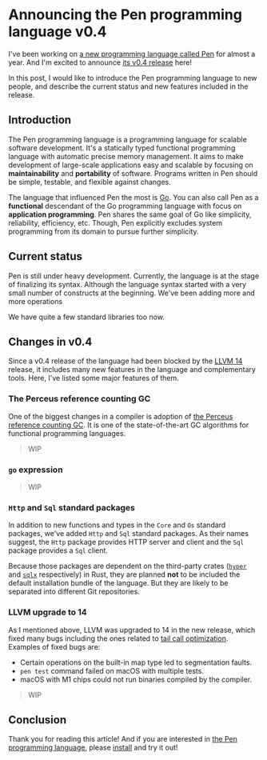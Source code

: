 # Announcing the Pen programming language v0.4

I've been working on [a new programming language called Pen][pen] for almost a year. And I'm excited to announce [its v0.4 release][pen-v0-4] here!

In this post, I would like to introduce the Pen programming language to new people, and describe the current status and new features included in the release.

## Introduction

The Pen programming language is a programming language for scalable software development. It's a statically typed functional programming language with automatic precise memory management. It aims to make development of large-scale applications easy and scalable by focusing on **maintainability** and **portability** of software. Programs written in Pen should be simple, testable, and flexible against changes.

The language that influenced Pen the most is [Go](https://go.dev/). You can also call Pen as a **functional** descendant of the Go programming language with focus on **application programming**. Pen shares the same goal of Go like simplicity, reliability, efficiency, etc. Though, Pen explicitly excludes system programming from its domain to pursue further simplicity.

## Current status

Pen is still under heavy development. Currently, the language is at the stage of finalizing its syntax. Although the language syntax started with a very small number of constructs at the beginning. We've been adding more and more operations

We have quite a few standard libraries too now.

## Changes in v0.4

Since a v0.4 release of the language had been blocked by the [LLVM 14](https://releases.llvm.org/14.0.0/docs/ReleaseNotes.html) release, it includes many new features in the language and complementary tools. Here, I've listed some major features of them.

### The Perceus reference counting GC

One of the biggest changes in a compiler is adoption of [the Perceus reference counting GC][perceus]. It is one of the state-of-the-art GC algorithms for functional programming languages.

> WIP

### `go` expression

> WIP

### `Http` and `Sql` standard packages

In addition to new functions and types in the `Core` and `Os` standard packages, we've added `Http` and `Sql` standard packages. As their names suggest, the `Http` package provides HTTP server and client and the `Sql` package provides a `Sql` client.

Because those packages are dependent on the third-party crates ([`hyper`](https://github.com/hyperium/hyper) and [`sqlx`](https://github.com/launchbadge/sqlx) respectively) in Rust, they are planned **not** to be included the default installation bundle of the language. But they are likely to be separated into different Git repositories.

### LLVM upgrade to 14

As I mentioned above, LLVM was upgraded to 14 in the new release, which fixed many bugs including the ones related to [tail call optimization](https://github.com/raviqqe/llvm-tail-call-opt-bug). Examples of fixed bugs are:

- Certain operations on the built-in map type led to segmentation faults.
- `pen test` command failed on macOS with multiple tests.
- macOS with M1 chips could not run binaries compiled by the compiler.

> WIP

## Conclusion

Thank you for reading this article! And if you are interested in [the Pen programming language](), please [install](https://pen-lang/introduction/install.html) and try it out!

<!--
Therefore, although every function is asynchronous and preemptible, it doesn't require any CPU architecture-specific implementation of context switches. They are simply `ret` instructions.
-->

[pen]: https://pen-lang.org
[pen-v0-4]: https://github.com/pen-lang/pen/releases/tag/v0.4.0
[perceus]: https://www.microsoft.com/en-us/research/publication/perceus-garbage-free-reference-counting-with-reuse/

